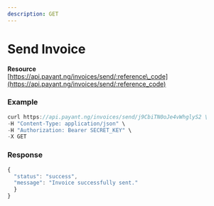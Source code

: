 ```yaml
---
description: GET
---
```


# Send Invoice

**Resource**  
[https://api.payant.ng/invoices/send/:reference\_code](https://api.payant.ng/invoices/send/:reference_code)

### **Example**

```javascript
curl https://api.payant.ng/invoices/send/j9CbiTN0oJe4vWhglyS2 \
-H "Content-Type: application/json" \
-H "Authorization: Bearer SECRET_KEY" \
-X GET 
```

### **Response**

```javascript
{
  "status": "success",
  "message": "Invoice successfully sent."
  }
}
```

